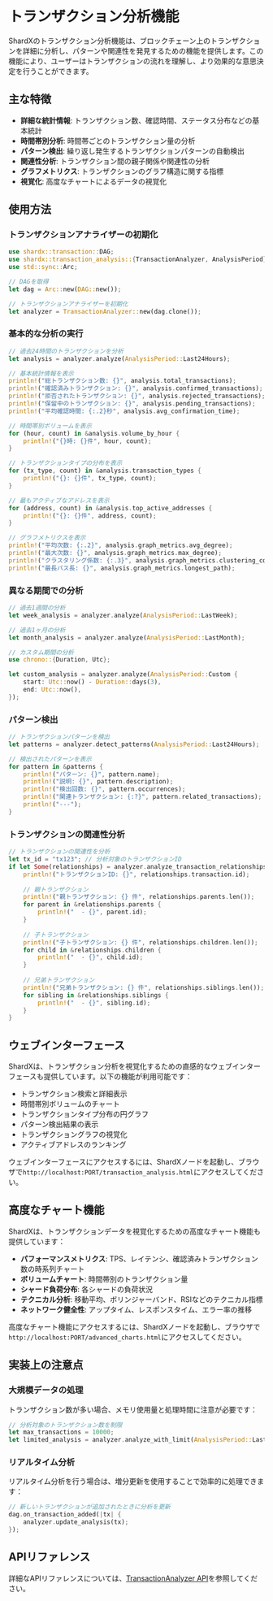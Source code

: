 # トランザクション分析機能

ShardXのトランザクション分析機能は、ブロックチェーン上のトランザクションを詳細に分析し、パターンや関連性を発見するための機能を提供します。この機能により、ユーザーはトランザクションの流れを理解し、より効果的な意思決定を行うことができます。

## 主な特徴

- **詳細な統計情報**: トランザクション数、確認時間、ステータス分布などの基本統計
- **時間帯別分析**: 時間帯ごとのトランザクション量の分析
- **パターン検出**: 繰り返し発生するトランザクションパターンの自動検出
- **関連性分析**: トランザクション間の親子関係や関連性の分析
- **グラフメトリクス**: トランザクションのグラフ構造に関する指標
- **視覚化**: 高度なチャートによるデータの視覚化

## 使用方法

### トランザクションアナライザーの初期化

```rust
use shardx::transaction::DAG;
use shardx::transaction_analysis::{TransactionAnalyzer, AnalysisPeriod};
use std::sync::Arc;

// DAGを取得
let dag = Arc::new(DAG::new());

// トランザクションアナライザーを初期化
let analyzer = TransactionAnalyzer::new(dag.clone());
```

### 基本的な分析の実行

```rust
// 過去24時間のトランザクションを分析
let analysis = analyzer.analyze(AnalysisPeriod::Last24Hours);

// 基本統計情報を表示
println!("総トランザクション数: {}", analysis.total_transactions);
println!("確認済みトランザクション: {}", analysis.confirmed_transactions);
println!("拒否されたトランザクション: {}", analysis.rejected_transactions);
println!("保留中のトランザクション: {}", analysis.pending_transactions);
println!("平均確認時間: {:.2}秒", analysis.avg_confirmation_time);

// 時間帯別ボリュームを表示
for (hour, count) in &analysis.volume_by_hour {
    println!("{}時: {}件", hour, count);
}

// トランザクションタイプの分布を表示
for (tx_type, count) in &analysis.transaction_types {
    println!("{}: {}件", tx_type, count);
}

// 最もアクティブなアドレスを表示
for (address, count) in &analysis.top_active_addresses {
    println!("{}: {}件", address, count);
}

// グラフメトリクスを表示
println!("平均次数: {:.2}", analysis.graph_metrics.avg_degree);
println!("最大次数: {}", analysis.graph_metrics.max_degree);
println!("クラスタリング係数: {:.3}", analysis.graph_metrics.clustering_coefficient);
println!("最長パス長: {}", analysis.graph_metrics.longest_path);
```

### 異なる期間での分析

```rust
// 過去1週間の分析
let week_analysis = analyzer.analyze(AnalysisPeriod::LastWeek);

// 過去1ヶ月の分析
let month_analysis = analyzer.analyze(AnalysisPeriod::LastMonth);

// カスタム期間の分析
use chrono::{Duration, Utc};

let custom_analysis = analyzer.analyze(AnalysisPeriod::Custom {
    start: Utc::now() - Duration::days(3),
    end: Utc::now(),
});
```

### パターン検出

```rust
// トランザクションパターンを検出
let patterns = analyzer.detect_patterns(AnalysisPeriod::Last24Hours);

// 検出されたパターンを表示
for pattern in &patterns {
    println!("パターン: {}", pattern.name);
    println!("説明: {}", pattern.description);
    println!("検出回数: {}", pattern.occurrences);
    println!("関連トランザクション: {:?}", pattern.related_transactions);
    println!("---");
}
```

### トランザクションの関連性分析

```rust
// トランザクションの関連性を分析
let tx_id = "tx123"; // 分析対象のトランザクションID
if let Some(relationships) = analyzer.analyze_transaction_relationships(tx_id) {
    println!("トランザクションID: {}", relationships.transaction.id);
    
    // 親トランザクション
    println!("親トランザクション: {} 件", relationships.parents.len());
    for parent in &relationships.parents {
        println!("  - {}", parent.id);
    }
    
    // 子トランザクション
    println!("子トランザクション: {} 件", relationships.children.len());
    for child in &relationships.children {
        println!("  - {}", child.id);
    }
    
    // 兄弟トランザクション
    println!("兄弟トランザクション: {} 件", relationships.siblings.len());
    for sibling in &relationships.siblings {
        println!("  - {}", sibling.id);
    }
}
```

## ウェブインターフェース

ShardXは、トランザクション分析を視覚化するための直感的なウェブインターフェースも提供しています。以下の機能が利用可能です：

- トランザクション検索と詳細表示
- 時間帯別ボリュームのチャート
- トランザクションタイプ分布の円グラフ
- パターン検出結果の表示
- トランザクショングラフの視覚化
- アクティブアドレスのランキング

ウェブインターフェースにアクセスするには、ShardXノードを起動し、ブラウザで`http://localhost:PORT/transaction_analysis.html`にアクセスしてください。

## 高度なチャート機能

ShardXは、トランザクションデータを視覚化するための高度なチャート機能も提供しています：

- **パフォーマンスメトリクス**: TPS、レイテンシ、確認済みトランザクション数の時系列チャート
- **ボリュームチャート**: 時間帯別のトランザクション量
- **シャード負荷分布**: 各シャードの負荷状況
- **テクニカル分析**: 移動平均、ボリンジャーバンド、RSIなどのテクニカル指標
- **ネットワーク健全性**: アップタイム、レスポンスタイム、エラー率の推移

高度なチャート機能にアクセスするには、ShardXノードを起動し、ブラウザで`http://localhost:PORT/advanced_charts.html`にアクセスしてください。

## 実装上の注意点

### 大規模データの処理

トランザクション数が多い場合、メモリ使用量と処理時間に注意が必要です：

```rust
// 分析対象のトランザクション数を制限
let max_transactions = 10000;
let limited_analysis = analyzer.analyze_with_limit(AnalysisPeriod::LastMonth, max_transactions);
```

### リアルタイム分析

リアルタイム分析を行う場合は、増分更新を使用することで効率的に処理できます：

```rust
// 新しいトランザクションが追加されたときに分析を更新
dag.on_transaction_added(|tx| {
    analyzer.update_analysis(tx);
});
```

## APIリファレンス

詳細なAPIリファレンスについては、[TransactionAnalyzer API](../api/transaction_analysis.md)を参照してください。